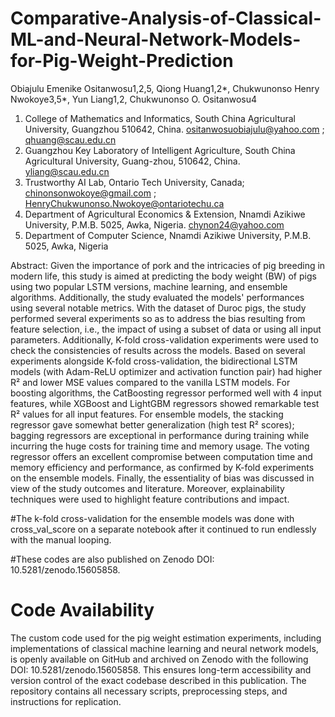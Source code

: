 # Comparative-Analysis-of-Classical-ML-and-Neural-Network-Models-for-Pig-Weight-Prediction

Obiajulu Emenike Ositanwosu1,2,5, Qiong Huang1,2*, Chukwunonso Henry Nwokoye3,5*, Yun Liang1,2, Chukwunonso O. Ositanwosu4

1. College of Mathematics and Informatics, South China Agricultural University, Guangzhou 510642, China.   ositanwosuobiajulu@yahoo.com ; qhuang@scau.edu.cn 
2. Guangzhou Key Laboratory of Intelligent Agriculture, South China Agricultural University, Guang-zhou, 510642, China. yliang@scau.edu.cn  
3. Trustworthy AI Lab, Ontario Tech University, Canada; chinonsonwokoye@gmail.com ; HenryChukwunonso.Nwokoye@ontariotechu.ca 
4. Department of Agricultural Economics & Extension, Nnamdi Azikiwe University, P.M.B. 5025, Awka, Nigeria. chynon24@yahoo.com 
5. Department of Computer Science, Nnamdi Azikiwe University, P.M.B. 5025, Awka, Nigeria


Abstract: 
Given the importance of pork and the intricacies of pig breeding in modern life, this study is aimed at predicting the body weight (BW) of pigs using two popular LSTM versions, machine learning, and ensemble algorithms. Additionally, the study evaluated the models' performances using several notable metrics. With the dataset of Duroc pigs, the study performed several experiments so as to address the bias resulting from feature selection, i.e., the impact of using a subset of data or using all input parameters. Additionally, K-fold cross-validation experiments were used to check the consistencies of results across the models. Based on several experiments alongside K-fold cross-validation, the bidirectional LSTM models (with Adam-ReLU optimizer and activation function pair) had higher R² and lower MSE values compared to the vanilla LSTM models. For boosting algorithms, the CatBoosting regressor performed well with 4 input features, while XGBoost and LightGBM regressors showed remarkable test R² values for all input features. For ensemble models, the stacking regressor gave somewhat better generalization (high test R² scores); bagging regressors are exceptional in performance during training while incurring the huge costs for training time and memory usage. The voting regressor offers an excellent compromise between computation time and memory efficiency and performance, as confirmed by K-fold experiments on the ensemble models. Finally, the essentiality of bias was discussed in view of the study outcomes and literature. Moreover, explainability techniques were used to highlight feature contributions and impact.


#The k-fold cross-validation for the ensemble models was done with cross_val_score on a separate notebook after it continued to run endlessly with the manual looping. 

#These codes are also published on Zenodo DOI: 10.5281/zenodo.15605858.  

# Code Availability 
The custom code used for the pig weight estimation experiments, including implementations of classical machine learning and neural network models, is openly available on GitHub and archived on Zenodo with the following DOI: 10.5281/zenodo.15605858. This ensures long-term accessibility and version control of the exact codebase described in this publication. The repository contains all necessary scripts, preprocessing steps, and instructions for replication.
